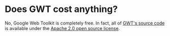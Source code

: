 # Does GWT cost anything? #

No, Google Web Toolkit is completely free. In fact, all of [GWT's source code](http://code.google.com/p/google-web-toolkit/) is available under the [Apache 2.0 open source license](http://code.google.com/webtoolkit/terms.html).
